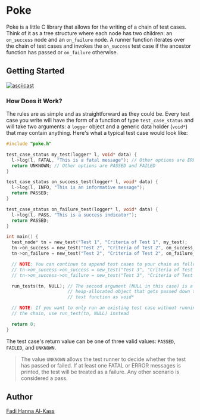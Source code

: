 # Poke
Poke is a little C library that allows for the writing of a chain of test cases. Think of it as a tree structure where each node has two children: an `on_success` node and an `on_failure` node. A runner function iterates over the chain of test cases and invokes the `on_success` test case if the ancestor function has passed or `on_failure` otherwise.

## Getting Started

[![asciicast](https://asciinema.org/a/151885.png)](https://asciinema.org/a/151885)

### How Does it Work?
The rules are as simple and as straightforward as they could be. Every test case you write will have the form of a function of type `test_case_status` and will take two arguments: a `logger` object and a generic data holder (`void*`) that may contain anything. Here's what a typical test case would look like:

```c
#include "poke.h"

test_case_status my_test(logger* l, void* data) {
  l->log(l, FATAL, "This is a fatal message"); // Other options are ERROR, WARN, PASS, and INFO
  return UNKNOWN; // Other options are PASSED and FAILED
}

test_case_status on_success_test(logger* l, void* data) {
  l->log(l, INFO, "This is an informative message");
  return PASSED;
}

test_case_status on_failure_test(logger* l, void* data) {
  l->log(l, PASS, "This is a success indicator");
  return PASSED;
}

int main() {
  test_node* tn = new_test("Test 1", "Criteria of Test 1", my_test);
  tn->on_success = new_test("Test 2", "Criteria of Test 2", on_success_test);
  tn->on_failure = new_test("Test 2", "Criteria of Test 2", on_failure_test);

  // NOTE: You can continue to append test cases to your chain as follows:
  // tn->on_success->on_success = new_test("Test 3", "Criteria of Test 3", on_success_test);
  // tn->on_success->on_failure = new_test("Test 3", "Criteria of Test 3", on_success_test);

  run_tests(tn, NULL); // The second argument (NULL in this case) is a generic
                       // heap-allocated object that gets passed down to every
                       // test function as void*

  // NOTE: If you want to only run an existing test case without running down
  // the chain, use run_test(tn, NULL) instead

  return 0;
}
```

The test case's return value can be one of three valid values: `PASSED`, `FAILED`, and `UNKNOWN`.

> The value `UNKNOWN` allows the test runner to decide whether the test has passed or failed. If at least one FATAL or ERROR messages is printed, the test will be treated as a failure. Any other scenario is considered a pass.

## Author
[Fadi Hanna Al-Kass](https://github.com/alkass)
